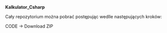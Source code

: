 <b>Kalkulator_Csharp</b>
<p>Cały repozytorium można pobrać postępując wedlle następujących kroków: </p>
 <p> CODE -> Download ZIP </p>
